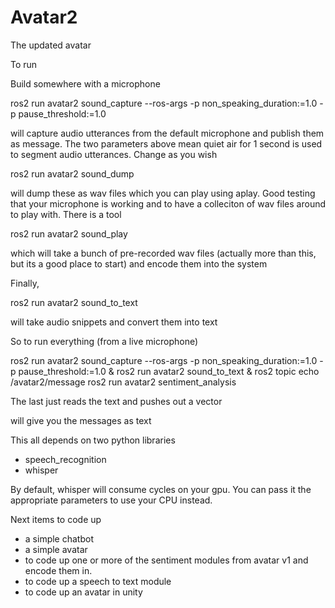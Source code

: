 # Avatar2
The updated avatar

To run

Build somewhere with a microphone

ros2 run avatar2 sound_capture  --ros-args -p non_speaking_duration:=1.0 -p pause_threshold:=1.0

will capture audio utterances from the default microphone and publish them as message. The two parameters above
mean quiet air for 1 second is used to segment audio utterances. Change as you wish

ros2 run avatar2 sound_dump

will dump these as wav files which you can play using aplay. Good testing that your microphone is working and to have a colleciton of wav  files around to play with. There is a tool

ros2 run avatar2 sound_play 

which will take a bunch of pre-recorded wav files (actually more than this, but its a good place to start) and encode them into the system

Finally, 

ros2 run avatar2 sound_to_text

will take audio snippets and convert them into text

So to run everything (from a live microphone)

ros2 run avatar2 sound_capture  --ros-args -p non_speaking_duration:=1.0 -p pause_threshold:=1.0 &
ros2 run avatar2 sound_to_text &
ros2 topic echo /avatar2/message
ros2 run avatar2 sentiment_analysis 

The last just reads the text and pushes out a vector



will give you the messages as text

This all depends on two python libraries
* speech_recognition
* whisper

By default, whisper will consume cycles on your gpu. You can pass it the appropriate parameters to use your CPU instead.

Next items to code up

- a simple chatbot 
- a simple avatar
- to code up one or more of the sentiment modules from avatar v1 and encode them in. 
- to code up a speech to text module
- to code up an avatar in unity



